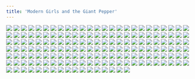 ```yaml
---
title: 'Modern Girls and the Giant Pepper'
---
```


![](images/modern-fried-snake/part-7/modern401-chapter6cover.jpg)
![](images/modern-fried-snake/part-7/modern402.jpg)
![](images/modern-fried-snake/part-7/modern403.jpg)
![](images/modern-fried-snake/part-7/modern404.jpg)
![](images/modern-fried-snake/part-7/modern405.jpg)
![](images/modern-fried-snake/part-7/modern406.jpg)
![](images/modern-fried-snake/part-7/modern407.jpg)
![](images/modern-fried-snake/part-7/modern408.jpg)
![](images/modern-fried-snake/part-7/modern409.jpg)
![](images/modern-fried-snake/part-7/modern410.jpg)
![](images/modern-fried-snake/part-7/modern411.jpg)
![](images/modern-fried-snake/part-7/modern412.jpg)
![](images/modern-fried-snake/part-7/modern413.jpg)
![](images/modern-fried-snake/part-7/modern414.jpg)
![](images/modern-fried-snake/part-7/modern415.jpg)
![](images/modern-fried-snake/part-7/modern416.jpg)
![](images/modern-fried-snake/part-7/modern417.jpg)
![](images/modern-fried-snake/part-7/modern418.jpg)
![](images/modern-fried-snake/part-7/modern419.jpg)
![](images/modern-fried-snake/part-7/modern420.jpg)
![](images/modern-fried-snake/part-7/modern421.jpg)
![](images/modern-fried-snake/part-7/modern422.jpg)
![](images/modern-fried-snake/part-7/modern423.jpg)
![](images/modern-fried-snake/part-7/modern424.jpg)
![](images/modern-fried-snake/part-7/modern425.jpg)
![](images/modern-fried-snake/part-7/modern426.jpg)
![](images/modern-fried-snake/part-7/modern427.jpg)
![](images/modern-fried-snake/part-7/modern428.jpg)
![](images/modern-fried-snake/part-7/modern429.jpg)
![](images/modern-fried-snake/part-7/modern430.jpg)
![](images/modern-fried-snake/part-7/modern431.jpg)
![](images/modern-fried-snake/part-7/modern432.jpg)
![](images/modern-fried-snake/part-7/modern433.jpg)
![](images/modern-fried-snake/part-7/modern434.jpg)
![](images/modern-fried-snake/part-7/modern435.jpg)
![](images/modern-fried-snake/part-7/modern436.jpg)
![](images/modern-fried-snake/part-7/modern437.jpg)
![](images/modern-fried-snake/part-7/modern438.jpg)
![](images/modern-fried-snake/part-7/modern439.jpg)
![](images/modern-fried-snake/part-7/modern440.jpg)
![](images/modern-fried-snake/part-7/modern441.jpg)
![](images/modern-fried-snake/part-7/modern442.jpg)
![](images/modern-fried-snake/part-7/modern443.jpg)
![](images/modern-fried-snake/part-7/modern444.jpg)
![](images/modern-fried-snake/part-7/modern445.jpg)
![](images/modern-fried-snake/part-7/modern446.jpg)
![](images/modern-fried-snake/part-7/modern447.jpg)
![](images/modern-fried-snake/part-7/modern448.jpg)
![](images/modern-fried-snake/part-7/modern449.jpg)
![](images/modern-fried-snake/part-7/modern450.jpg)
![](images/modern-fried-snake/part-7/modern451.jpg)
![](images/modern-fried-snake/part-7/modern452.jpg)
![](images/modern-fried-snake/part-7/modern453.jpg)
![](images/modern-fried-snake/part-7/modern454.jpg)
![](images/modern-fried-snake/part-7/modern455.jpg)
![](images/modern-fried-snake/part-7/modern456.jpg)
![](images/modern-fried-snake/part-7/modern457.jpg)
![](images/modern-fried-snake/part-7/modern458.jpg)
![](images/modern-fried-snake/part-7/modern459.jpg)
![](images/modern-fried-snake/part-7/modern460.jpg)
![](images/modern-fried-snake/part-7/modern461.jpg)
![](images/modern-fried-snake/part-7/modern462.jpg)
![](images/modern-fried-snake/part-7/modern463.jpg)
![](images/modern-fried-snake/part-7/modern464.jpg)
![](images/modern-fried-snake/part-7/modern465.jpg)
![](images/modern-fried-snake/part-7/modern466.jpg)
![](images/modern-fried-snake/part-7/modern467.jpg)
![](images/modern-fried-snake/part-7/modern468.jpg)
![](images/modern-fried-snake/part-7/modern469.jpg)
![](images/modern-fried-snake/part-7/modern470.jpg)
![](images/modern-fried-snake/part-7/modern471.jpg)
![](images/modern-fried-snake/part-7/modern472.jpg)
![](images/modern-fried-snake/part-7/modern473.jpg)
![](images/modern-fried-snake/part-7/modern474.jpg)
![](images/modern-fried-snake/part-7/modern475.jpg)
![](images/modern-fried-snake/part-7/modern476.jpg)
![](images/modern-fried-snake/part-7/modern477.jpg)
![](images/modern-fried-snake/part-7/modern478.jpg)
![](images/modern-fried-snake/part-7/modern479.jpg)
![](images/modern-fried-snake/part-7/modern480.jpg)
![](images/modern-fried-snake/part-7/modern481.jpg)
![](images/modern-fried-snake/part-7/modern482.jpg)
![](images/modern-fried-snake/part-7/modern483.jpg)
![](images/modern-fried-snake/part-7/modern484.jpg)
![](images/modern-fried-snake/part-7/modern485.jpg)
![](images/modern-fried-snake/part-7/modern486.jpg)
![](images/modern-fried-snake/part-7/modern487.jpg)
![](images/modern-fried-snake/part-7/modern488.jpg)
![](images/modern-fried-snake/part-7/modern489.jpg)
![](images/modern-fried-snake/part-7/modern490.jpg)
![](images/modern-fried-snake/part-7/modern491.jpg)
![](images/modern-fried-snake/part-7/modern492.jpg)
![](images/modern-fried-snake/part-7/modern493.jpg)
![](images/modern-fried-snake/part-7/modern494.jpg)
![](images/modern-fried-snake/part-7/modern495.jpg)
![](images/modern-fried-snake/part-7/modern496.jpg)
![](images/modern-fried-snake/part-7/modern497.jpg)
![](images/modern-fried-snake/part-7/modern498.jpg)
![](images/modern-fried-snake/part-7/modern499.jpg)
![](images/modern-fried-snake/part-7/modern500.jpg)
![](images/modern-fried-snake/part-7/modern501.jpg)
![](images/modern-fried-snake/part-7/modern502.jpg)
![](images/modern-fried-snake/part-7/modern503.jpg)
![](images/modern-fried-snake/part-7/modern504.jpg)
![](images/modern-fried-snake/part-7/modern505.jpg)
![](images/modern-fried-snake/part-7/modern506.jpg)
![](images/modern-fried-snake/part-7/modern507.jpg)
![](images/modern-fried-snake/part-7/modern508.jpg)
![](images/modern-fried-snake/part-7/modern509.jpg)
![](images/modern-fried-snake/part-7/modern510.jpg)
![](images/modern-fried-snake/part-7/modern511.jpg)
![](images/modern-fried-snake/part-7/modern512.jpg)
![](images/modern-fried-snake/part-7/modern513.jpg)
![](images/modern-fried-snake/part-7/modern514.jpg)
![](images/modern-fried-snake/part-7/modern515.jpg)
![](images/modern-fried-snake/part-7/modern516.jpg)
![](images/modern-fried-snake/part-7/modern517.jpg)
![](images/modern-fried-snake/part-7/modern518.jpg)
![](images/modern-fried-snake/part-7/modern519.jpg)
![](images/modern-fried-snake/part-7/modern520.jpg)
![](images/modern-fried-snake/part-7/modern521.jpg)
![](images/modern-fried-snake/part-7/modern522.jpg)
![](images/modern-fried-snake/part-7/modern523.jpg)
![](images/modern-fried-snake/part-7/modern524.jpg)
![](images/modern-fried-snake/part-7/modern525.jpg)
![](images/modern-fried-snake/part-7/modern526.jpg)
![](images/modern-fried-snake/part-7/modern527.jpg)
![](images/modern-fried-snake/part-7/modern528.jpg)
![](images/modern-fried-snake/part-7/modern529.jpg)
![](images/modern-fried-snake/part-7/modern530.jpg)
![](images/modern-fried-snake/part-7/modern531.jpg)
![](images/modern-fried-snake/part-7/modern532.jpg)
![](images/modern-fried-snake/part-7/modern533.jpg)
![](images/modern-fried-snake/part-7/modern534.jpg)
![](images/modern-fried-snake/part-7/modern535.jpg)
![](images/modern-fried-snake/part-7/modern536.jpg)
![](images/modern-fried-snake/part-7/modern537.jpg)
![](images/modern-fried-snake/part-7/modern538.jpg)
![](images/modern-fried-snake/part-7/modern539.jpg)
![](images/modern-fried-snake/part-7/modern540.jpg)
![](images/modern-fried-snake/part-7/modern541.jpg)
![](images/modern-fried-snake/part-7/modern542.jpg)
![](images/modern-fried-snake/part-7/modern543.jpg)
![](images/modern-fried-snake/part-7/modern544.jpg)
![](images/modern-fried-snake/part-7/modern545.jpg)
![](images/modern-fried-snake/part-7/modern546.jpg)
![](images/modern-fried-snake/part-7/modern547.jpg)
![](images/modern-fried-snake/part-7/modern548.jpg)
![](images/modern-fried-snake/part-7/modern549.jpg)
![](images/modern-fried-snake/part-7/modern550.jpg)
![](images/modern-fried-snake/part-7/modern551.jpg)
![](images/modern-fried-snake/part-7/modern552.jpg)
![](images/modern-fried-snake/part-7/modern553.jpg)
![](images/modern-fried-snake/part-7/modern554.jpg)
![](images/modern-fried-snake/part-7/modern555.jpg)
![](images/modern-fried-snake/part-7/modern556.jpg)
![](images/modern-fried-snake/part-7/modern557.jpg)
![](images/modern-fried-snake/part-7/modern558.jpg)
![](images/modern-fried-snake/part-7/modern559.jpg)
![](images/modern-fried-snake/part-7/modern560.jpg)
![](images/modern-fried-snake/part-7/modern561.jpg)
![](images/modern-fried-snake/part-7/modern562.jpg)
![](images/modern-fried-snake/part-7/modern563.jpg)
![](images/modern-fried-snake/part-7/modern564.jpg)
![](images/modern-fried-snake/part-7/modern565.jpg)
![](images/modern-fried-snake/part-7/modern566.jpg)
![](images/modern-fried-snake/part-7/modern567.jpg)
